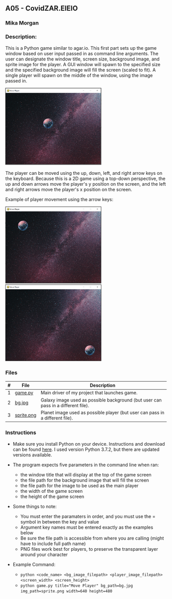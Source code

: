 ## A05 - CovidZAR.EIEIO
### Mika Morgan
### Description:

This is a Python game similar to agar.io. This first part sets up the game window based on user input passed in as command line arguments. The user can designate the window title, screen size, background image, and sprite image for the player. A GUI window will spawn to the specified size and the specified background image will fill the screen (scaled to fit). A single player will spawn on the middle of the window, using the image passed in.

<img src="setup_example.png" width="300">

The player can be moved using the up, down, left, and right arrow keys on the keyboard. Because this is a 2D game using a top-down perspective, the up and down arrows move the player's y position on the screen, and the left and right arrows move the player's x position on the screen.

Example of player movement using the arrow keys:

<img src="movement_example_1.png" width="300">
<img src="movement_example_2.png" width="300">

### Files

|   #   | File            | Description                                        |
| :---: | --------------- | -------------------------------------------------- |
|   1   | [game.py](game.py)         | Main driver of my project that launches game.      |
|   2   | [bg.jpg](bg.jpg)           | Galaxy image used as possible background (but user can pass in a different file).     |
|   3   | [sprite.png](sprite.png)         | Planet image used as possible player (but user can pass in a different file).      |


### Instructions

- Make sure you install Python on your device. Instructions and download can be found [here](https://www.python.org/downloads/). I used version Python 3.7.2, but there are updated versions available.
  
- The program expects five parameters in the command line when ran:
  - the window title that will display at the top of the game screen
  - the file path for the background image that will fill the screen
  - the file path for the image to be used as the main player
  - the width of the game screen
  - the height of the game screen

- Some things to note:
  - You must enter the paramaters in order, and you must use the = symbol in between the key and value
  - Argument key names must be entered exactly as the examples below
  - Be sure the file path is accessible from where you are calling (might have to include full path name)
  - PNG files work best for players, to preserve the transparent layer around your character

- Example Command:
    - `python <code_name> <bg_image_filepath> <player_image_filepath> <screen_width> <screen_height>`
    - `python game.py title="Move Player" bg_path=bg.jpg img_path=sprite.png width=640 height=480`